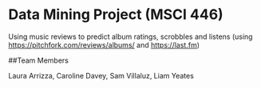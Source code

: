 # Data Mining Project (MSCI 446)

Using music reviews to predict album ratings, scrobbles and listens (using https://pitchfork.com/reviews/albums/ and https://last.fm)

##Team Members

Laura Arrizza, Caroline Davey, Sam Villaluz, Liam Yeates
